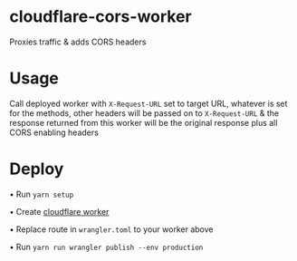 # cloudflare-cors-worker

Proxies traffic & adds CORS headers

# Usage

Call deployed worker with `X-Request-URL` set to target URL, whatever is set for the methods, other headers will be passed on to `X-Request-URL` & the response returned from this worker will be the original response plus all CORS enabling headers

# Deploy

• Run `yarn setup`

• Create [cloudflare worker](https://workers.cloudflare.com/)

• Replace route in `wrangler.toml` to your worker above

• Run `yarn run wrangler publish --env production`
